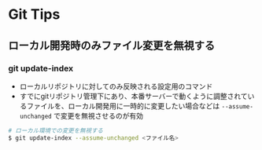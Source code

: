 # Git Tips

## ローカル開発時のみファイル変更を無視する

### git update-index
- ローカルリポジトリに対してのみ反映される設定用のコマンド
- すでにgitリポジトリ管理下にあり、本番サーバーで動くように調整されているファイルを、ローカル開発用に一時的に変更したい場合などは `--assume-unchanged` で変更を無視させるのが有効

```bash
# ローカル環境での変更を無視する
$ git update-index --assume-unchanged <ファイル名>
```
